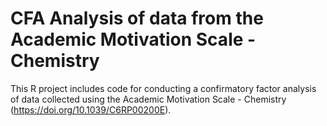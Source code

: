 # CFA Analysis of data from the Academic Motivation Scale - Chemistry

This R project includes code for conducting a confirmatory factor analysis of data collected using the Academic Motivation Scale - Chemistry (https://doi.org/10.1039/C6RP00200E).
